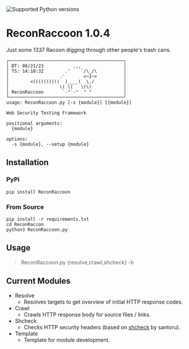 ![Supported Python versions](https://img.shields.io/badge/python-3.7+-blue.svg)

# ReconRaccoon 1.0.4
Just some 1337 Racoon digging through other people's trash cans.

```
┌───────────────────────────────────────────┐
│ DT: 08/21/23           ,,,                │
│ TS: 14:10:32        .'    `/\_/\          │
│                   .'       <─I─>          │
│        <((((((((((  )____(  \./           │
│                   \( \(   \(\(            │
│ ReconRaccoon       `-"`-"  " "            │
└───────────────────────────────────────────┘
usage: ReconRaccoon.py [-s {module}] [{module}]

Web Security Testing Framework

positional arguments:
  {module}

options:
  -s {module}, --setup {module}
```

## Installation
### PyPi
```
pip install ReconRaccoon
```

### From Source
```
pip install -r requirements.txt
cd ReconRaccon
python3 ReconRaccoon.py
```

## Usage
> ReconRaccoon.py {resolve,crawl,shcheck} -h

## Current Modules
- Resolve
  - Resolves targets to get overview of initial HTTP response codes. 
- Crawl
  - Crawls HTTP response body for source files / links.
- Shcheck
  - Checks HTTP security headers (based on [shcheck](https://github.com/santoru/shcheck) by santoru).
- Template
  - Template for module development. 
